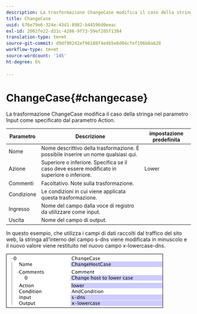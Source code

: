 ```yaml
---
description: La trasformazione ChangeCase modifica il caso della stringa nel parametro Input come specificato dal parametro Action.
title: ChangeCase
uuid: 676e79e6-324e-43d1-8982-b44596d0eeac
exl-id: 2002fe22-d31c-4286-9f73-59ef205f1384
translation-type: tm+mt
source-git-commit: d9df90242ef96188f4e4b5e6d04cfef196b0a628
workflow-type: tm+mt
source-wordcount: '145'
ht-degree: 6%

---
```


# ChangeCase{#changecase}

La trasformazione ChangeCase modifica il caso della stringa nel parametro Input come specificato dal parametro Action.

| Parametro | Descrizione | impostazione predefinita |
|---|---|---|
| Nome | Nome descrittivo della trasformazione. È possibile inserire un nome qualsiasi qui. |  |
| Azione | Superiore o inferiore. Specifica se il caso deve essere modificato in superiore o inferiore. | Lower |
| Commenti | Facoltativo. Note sulla trasformazione. |  |
| Condizione | Le condizioni in cui viene applicata questa trasformazione. |  |
| Ingresso | Nome del campo dalla voce di registro da utilizzare come input. |  |
| Uscita | Nome del campo di output. |  |

In questo esempio, che utilizza i campi di dati raccolti dal traffico del sito web, la stringa all’interno del campo s-dns viene modificata in minuscolo e il nuovo valore viene restituito nel nuovo campo x-lowercase-dns.

![](assets/cfg_TransformationType_ChangeCase.png)
